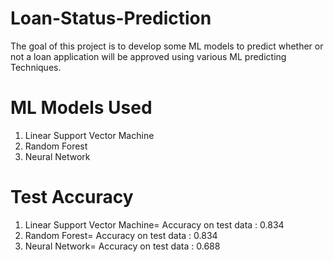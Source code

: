 # Loan-Status-Prediction

The goal of this project is to develop some ML models to predict whether or not a loan application will be approved using various ML predicting Techniques.

# ML Models Used
  1. Linear Support Vector Machine
  3. Random Forest
  4. Neural Network

# Test Accuracy
  1. Linear Support Vector Machine= Accuracy on test data :  0.834
  2. Random Forest= Accuracy on test data :  0.834
  3. Neural Network= Accuracy on test data :  0.688

